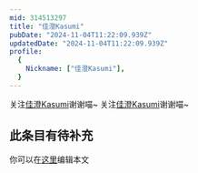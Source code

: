 ```yaml
---
mid: 314513297
title: "佳澄Kasumi"
pubDate: "2024-11-04T11:22:09.939Z"
updatedDate: "2024-11-04T11:22:09.939Z"
profile:
  {
    Nickname: ["佳澄Kasumi"],
  }
---
```


关注[佳澄Kasumi](https://space.bilibili.com/314513297)谢谢喵~ 关注[佳澄Kasumi](https://space.bilibili.com/314513297)谢谢喵~

## 此条目有待补充
你可以在[这里](https://github.com/Yuhanawa/VTuber.ICU-Content/edit/master/v/佳澄Kasumi/index.md)编辑本文
